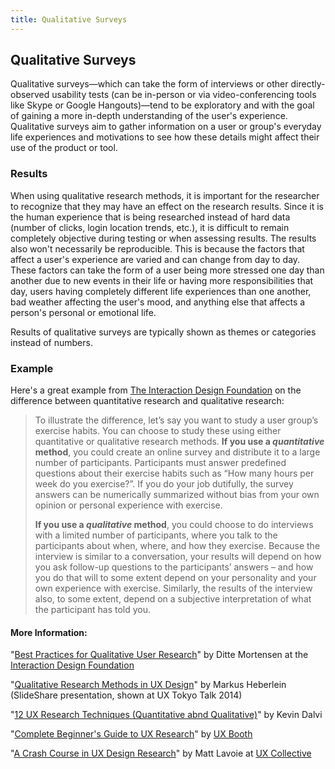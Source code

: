 ```yaml
---
title: Qualitative Surveys
---
```

## Qualitative Surveys

Qualitative surveys—which can take the form of interviews or other directly-observed usability tests (can be in-person or via video-conferencing tools like Skype or Google Hangouts)—tend to be exploratory and with the goal of gaining a more in-depth understanding of the user's experience. Qualitative surveys aim to gather information on a user or group's everyday life experiences and motivations to see how these details might affect their use of the product or tool.

### Results

When using qualitative research methods, it is important for the researcher to recognize that they may have an effect on the research results. Since it is the human experience that is being researched instead of hard data (number of clicks, login location trends, etc.), it is difficult to remain completely objective during testing or when assessing results. The results also won't necessarily be reproducible. This is because the factors that affect a user's experience are varied and can change from day to day. These factors can take the form of a user being more stressed one day than another due to new events in their life or having more responsibilities that day, users having completely different life experiences than one another, bad weather affecting the user's mood, and anything else that affects a person's personal or emotional life.

Results of qualitative surveys are typically shown as themes or categories instead of numbers. 

### Example

Here's a great example from [The Interaction Design Foundation](https://www.interaction-design.org/literature/article/best-practices-for-qualitative-user-research) on the difference between quantitative research and qualitative research:

> To illustrate the difference, let’s say you want to study a user group’s exercise habits. You can choose to study these using either quantitative or qualitative research methods. **If you use a *quantitative* method**, you could create an online survey and distribute it to a large number of participants. Participants must answer predefined questions about their exercise habits such as “How many hours per week do you exercise?”. If you do your job dutifully, the survey answers can be numerically summarized without bias from your own opinion or personal experience with exercise.
> 
> **If you use a *qualitative* method**, you could choose to do interviews with a limited number of participants, where you talk to the participants about when, where, and how they exercise. Because the interview is similar to a conversation, your results will depend on how you ask follow-up questions to the participants’ answers – and how you do that will to some extent depend on your personality and your own experience with exercise. Similarly, the results of the interview also, to some extent, depend on a subjective interpretation of what the participant has told you. 

#### More Information:

"[Best Practices for Qualitative User Research](https://www.interaction-design.org/literature/article/best-practices-for-qualitative-user-research)" by Ditte Mortensen at the [Interaction Design Foundation](https://www.interaction-design.org/)

"[Qualitative Research Methods in UX Design](https://www.slideshare.net/uxtalktokyo/ux-tokyo-talk-6-markus)" by Markus Heberlein (SlideShare presentation, shown at UX Tokyo Talk 2014)

"[12 UX Research Techniques (Quantitative abnd Qualitative)](https://medium.com/ux-design-web-mobile-virtual-reality/12-ux-research-techniques-quantitative-and-qualitative-1a37bcb1914e)" by Kevin Dalvi

"[Complete Beginner's Guide to UX Research](http://www.uxbooth.com/articles/complete-beginners-guide-to-design-research/)" by [UX Booth](http://www.uxbooth.com/)

"[A Crash Course in UX Design Research](https://uxdesign.cc/a-crash-course-in-ux-design-research-ea00c3307c82)" by Matt Lavoie at [UX Collective](https://uxdesign.cc/)

